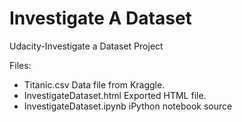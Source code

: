 # Investigate A Dataset
Udacity-Investigate a Dataset Project

Files:
* Titanic.csv
Data file from Kraggle.
* InvestigateDataset.html
Exported HTML file.
* InvestigateDataset.ipynb
iPython notebook source
